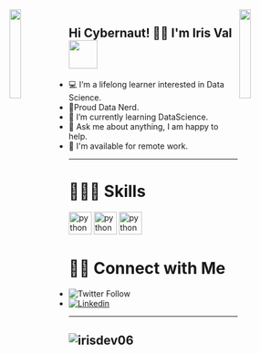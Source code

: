 <img align='left' src='https://raw.githubusercontent.com/sammwyy/sammwyy/master/sprites/LinkFront_Beat.gif' width='20%'>  
<img align='right' src='https://raw.githubusercontent.com/sammwyy/sammwyy/master/sprites/zelda.gif' width='20%'> 

<h2> Hi Cybernaut! ✌🏼 I'm Iris Val <img src="https://media.giphy.com/media/mGcNjsfWAjY5AEZNw6/giphy.gif" width="50"></h2>

- 💻 I’m a lifelong learner interested in Data Science.
- 👾Proud Data Nerd.
- 🌱 I’m currently learning DataScience.
- 💬 Ask me about anything, I am happy to help.
- 💼 I'm available for remote work.

---

<h1>👩🏽‍💻 Skills </h1>
<p align="left"> <img src="https://cdn.jsdelivr.net/gh/devicons/devicon/icons/python/python-original.svg" alt="python" width="40" height="40"/> </a>
<img src="https://cdn.jsdelivr.net/gh/devicons/devicon/icons/pandas/pandas-original.svg" alt="python" width="40" height="40"/> </a>
<img src="https://cdn.jsdelivr.net/gh/devicons/devicon/icons/numpy/numpy-original.svg" alt="python" width="40" height="40"/> </a> </p>



<h1>🤝🏻 Connect with Me</h2>

-  ![Twitter Follow]([https://img.shields.io/twitter/url?logoColor=pink&style=social&url=https%3A%2F%2Ftwitter.com%2Firisval06](https://x.com/byirissss))
-  [![Linkedin](https://img.shields.io/badge/-LinkedIn-pink?style=flat&logo=Linkedin&logoColor=white)](https://www.linkedin.com/in/iris-valentina/)




---
<h2>
  <img align="center" src="https://github-readme-stats.vercel.app/api/top-langs?username=irisdev06&show_icons=true&locale=en&layout=compact&theme=radical&hide=html,css" alt="irisdev06"/>
</h2>






